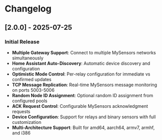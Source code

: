 # Changelog

## [2.0.0] - 2025-07-25

### Initial Release

- **Multiple Gateway Support**: Connect to multiple MySensors networks simultaneously
- **Home Assistant Auto-Discovery**: Automatic device discovery and configuration
- **Optimistic Mode Control**: Per-relay configuration for immediate vs confirmed updates
- **TCP Message Replication**: Real-time MySensors message monitoring on ports 5003-5006
- **Random Node ID Assignment**: Optional random ID assignment from configured pools
- **ACK Request Control**: Configurable MySensors acknowledgment requests
- **Device Configuration**: Support for relays and binary sensors with full customization
- **Multi-Architecture Support**: Built for amd64, aarch64, armv7, armhf, and i386